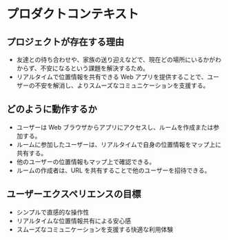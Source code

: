# プロダクトコンテキスト

## プロジェクトが存在する理由

- 友達との待ち合わせや、家族の送り迎えなどで、現在どの場所にいるかがわからず、不安になるという課題を解決するため。
- リアルタイムで位置情報を共有できる Web アプリを提供することで、ユーザーの不安を解消し、よりスムーズなコミュニケーションを支援する。

## どのように動作するか

- ユーザーは Web ブラウザからアプリにアクセスし、ルームを作成または参加する。
- ルームに参加したユーザーは、リアルタイムで自身の位置情報をマップ上に共有する。
- 他のユーザーの位置情報もマップ上で確認できる。
- ルームの作成者は、URL を共有することで他のユーザーを招待できる。

## ユーザーエクスペリエンスの目標

- シンプルで直感的な操作性
- リアルタイムな位置情報共有による安心感
- スムーズなコミュニケーションを支援する快適な利用体験
